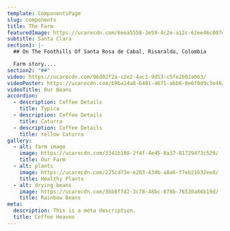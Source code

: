 ```yaml
---
template: ComponentsPage
slug: components
title: The Farm
featuredImage: https://ucarecdn.com/6eea5558-3e59-4c2e-a12c-62ee46c007de/
subtitle: Santa Clara
section1: |-
  ## On The Foothills Of Santa Rosa de Cabal, Risaralda, Colombia

  Farm story....
section2: "##"
video: https://ucarecdn.com/96d02f2a-c2e2-4ac1-9d53-c5fe2b02a663/
videoPoster: https://ucarecdn.com/69ba14a8-6481-4671-abb6-0e6f0d9c3e46/
videoTitle: Our Beans
accordion:
  - description: Coffee Details
    title: Typica
  - description: Coffee Details
    title: Caturra
  - description: Coffee Details
    title: Yellow Caturra
gallery:
  - alt: farm image
    image: https://ucarecdn.com/3341b108-2f4f-4e45-8a37-81729473c529/
    title: Our Farm
  - alt: plants
    image: https://ucarecdn.com/225cd73e-e283-439b-a8a6-f7eb21b32ee8/
    title: Healthy Plants
  - alt: drying beans
    image: https://ucarecdn.com/3bb8ffd2-3c78-48bc-878b-76530a86b19d/
    title: Rainbow Beans
meta:
  description: This is a meta description.
  title: Coffee Heaven
---
```

